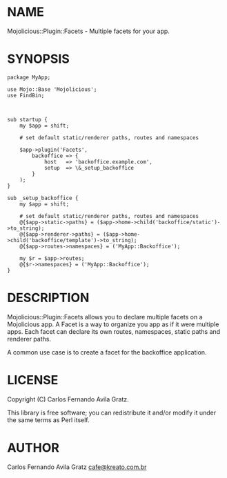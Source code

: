 # NAME

Mojolicious::Plugin::Facets - Multiple facets for your app.

# SYNOPSIS

    package MyApp;

    use Mojo::Base 'Mojolicious';
    use FindBin;



    sub startup {
        my $app = shift;

        # set default static/renderer paths, routes and namespaces

        $app->plugin('Facets',
            backoffice => {
                host   => 'backoffice.example.com',
                setup  => \&_setup_backoffice
            }
        );
    }

    sub _setup_backoffice {
        my $app = shift;

        # set default static/renderer paths, routes and namespaces
        @{$app->static->paths} = ($app->home->child('backoffice/static')->to_string);
        @{$app->renderer->paths} = ($app->home->child('backoffice/template')->to_string);
        @{$app->routes->namespaces} = ('MyApp::Backoffice');

        my $r = $app->routes;
        @{$r->namespaces} = ('MyApp::Backoffice');
    }

# DESCRIPTION

Mojolicious::Plugin::Facets allows you to declare multiple facets on a Mojolicious app.
A Facet is a way to organize you app as if it were multiple apps. Each facet can
declare its own routes, namespaces, static paths and renderer paths.

A common use case is to create a facet for the backoffice application.

# LICENSE

Copyright (C) Carlos Fernando Avila Gratz.

This library is free software; you can redistribute it and/or modify
it under the same terms as Perl itself.

# AUTHOR

Carlos Fernando Avila Gratz <cafe@kreato.com.br>
